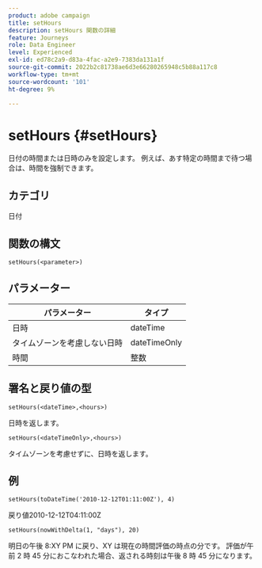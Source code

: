 ```yaml
---
product: adobe campaign
title: setHours
description: setHours 関数の詳細
feature: Journeys
role: Data Engineer
level: Experienced
exl-id: ed78c2a9-d83a-4fac-a2e9-7383da131a1f
source-git-commit: 2022b2c81738ae6d3e66280265948c5b88a117c8
workflow-type: tm+mt
source-wordcount: '101'
ht-degree: 9%

---
```


# setHours {#setHours}

日付の時間または日時のみを設定します。 例えば、あす特定の時間まで待つ場合は、時間を強制できます。

## カテゴリ

日付

## 関数の構文

`setHours(<parameter>)`

## パラメーター

| パラメーター | タイプ |
|--- |--- |
| 日時 | dateTime |
| タイムゾーンを考慮しない日時 | dateTimeOnly |
| 時間 | 整数 |

## 署名と戻り値の型

`setHours(<dateTime>,<hours>)`

日時を返します。

`setHours(<dateTimeOnly>,<hours>)`

タイムゾーンを考慮せずに、日時を返します。

## 例

`setHours(toDateTime('2010-12-12T01:11:00Z'), 4)`

戻り値2010-12-12T04:11:00Z

`setHours(nowWithDelta(1, "days"), 20)`

明日の午後 8:XY PM に戻り、XY は現在の時間評価の時点の分です。 評価が午前 2 時 45 分におこなわれた場合、返される時刻は午後 8 時 45 分になります。
